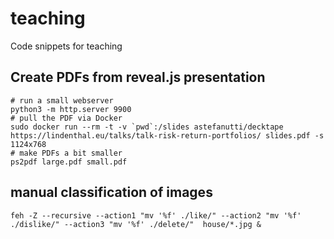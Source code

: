 # teaching
Code snippets for teaching


## Create PDFs from reveal.js presentation
```
# run a small webserver
python3 -m http.server 9900
# pull the PDF via Docker
sudo docker run --rm -t -v `pwd`:/slides astefanutti/decktape https://lindenthal.eu/talks/talk-risk-return-portfolios/ slides.pdf -s 1124x768
# make PDFs a bit smaller
ps2pdf large.pdf small.pdf
```

## manual classification of images
```
feh -Z --recursive --action1 "mv '%f' ./like/" --action2 "mv '%f' ./dislike/" --action3 "mv '%f' ./delete/"  house/*.jpg &
```
